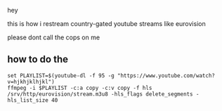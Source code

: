 hey

this is how i restream country-gated youtube streams like eurovision

please dont call the cops on me

## how to do the

```
set PLAYLIST=$(youtube-dl -f 95 -g "https://www.youtube.com/watch?v=hjkhjklhjkl")
ffmpeg -i $PLAYLIST -c:a copy -c:v copy -f hls /srv/http/eurovision/stream.m3u8 -hls_flags delete_segments -hls_list_size 40
```
